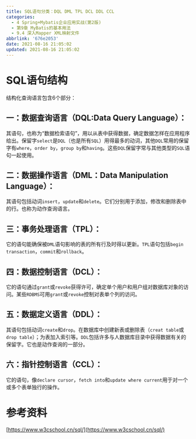 ```yaml
---
title: SQL语句分类：DQL DML TPL DCL DDL CCL
categories:
  - 4 Spring+Mybatis企业应用实战(第2版)
  - 第9章 MyBatis的基本用法
  - 9.4 深入Mapper XML映射文件
abbrlink: '676e2053'
date: 2021-08-16 21:05:02
updated: 2021-08-16 21:05:02
---
```

# SQL语句结构

结构化查询语言包含6个部分：

## 一：数据查询语言（DQL:Data Query Language）：

其语句，也称为“数据检索语句”，用以从表中获得数据，确定数据怎样在应用程序给出。保留字`select`是`DQL`（也是所有`SQL`）用得最多的动词，其他`DQL`常用的保留字有`where`，`order by`，`group by`和`having`。这些`DQL`保留字常与其他类型的`SQL`语句一起使用。

## 二：数据操作语言（DML：Data Manipulation Language）：

其语句包括动词`insert`，`update`和`delete`。它们分别用于添加，修改和删除表中的行。也称为动作查询语言。

## 三：事务处理语言（TPL）：

它的语句能确保被`DML`语句影响的表的所有行及时得以更新。`TPL`语句包括`begin transaction`，`commit`和`rollback`。

## 四：数据控制语言（DCL）：

它的语句通过`grant`或`revoke`获得许可，确定单个用户和用户组对数据库对象的访问。某些`RDBMS`可用`grant`或`revoke`控制对表单个列的访问。

## 五：数据定义语言（DDL）：

其语句包括动词`create`和`drop`。在数据库中创建新表或删除表（`creat table`或`drop table`）；为表加入索引等。`DDL`包括许多与人数据库目录中获得数据有关的保留字。它也是动作查询的一部分。

## 六：指针控制语言（CCL）：

它的语句，像`declare cursor`，`fetch into`和`update where current`用于对一个或多个表单独行的操作。

# 参考资料
[https://www.w3cschool.cn/sql/](https://www.w3cschool.cn/sql/)

